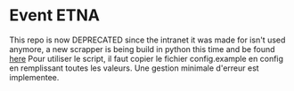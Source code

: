 # Event ETNA

This repo is now DEPRECATED since the intranet it was made for isn't used anymore, a new scrapper is being build in python this time and be found [here](https://github.com/Laxa/Event-ETNA)
Pour utiliser le script, il faut copier le fichier config.example en config en remplissant toutes les valeurs.
Une gestion minimale d'erreur est implementee.
